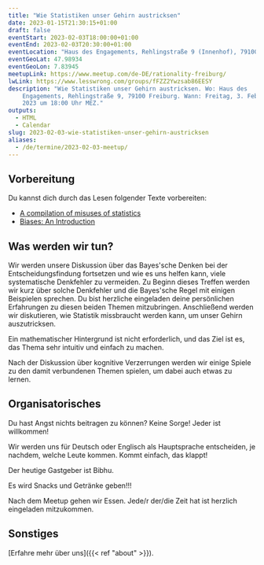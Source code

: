 ```yaml
---
title: "Wie Statistiken unser Gehirn austricksen"
date: 2023-01-15T21:30:15+01:00
draft: false
eventStart: 2023-02-03T18:00:00+01:00
eventEnd: 2023-02-03T20:30:00+01:00
eventLocation: "Haus des Engagements, Rehlingstraße 9 (Innenhof), 79100 Freiburg"
eventGeoLat: 47.98934
eventGeoLon: 7.83945
meetupLink: https://www.meetup.com/de-DE/rationality-freiburg/
lwLink: https://www.lesswrong.com/groups/fFZZ2Ywzsab86EESY
description: "Wie Statistiken unser Gehirn austricksen. Wo: Haus des
    Engagements, Rehlingstraße 9, 79100 Freiburg. Wann: Freitag, 3. Februar
    2023 um 18:00 Uhr MEZ."
outputs:
  - HTML
  - Calendar
slug: 2023-02-03-wie-statistiken-unser-gehirn-austricksen
aliases:
  - /de/termine/2023-02-03-meetup/
---
```


## Vorbereitung

Du kannst dich durch das Lesen folgender Texte vorbereiten:

* [A compilation of misuses of statistics](https://www.lesswrong.com/posts/d9MkMeLWvoDEsqpQP/a-compilation-of-misuses-of-statistics)
* [Biases: An Introduction](https://www.lesswrong.com/posts/ptxnyfLWqRZ98wnYi/biases-an-introduction)


## Was werden wir tun?

Wir werden unsere Diskussion über das Bayes'sche Denken bei der
Entscheidungsfindung fortsetzen und wie es uns helfen kann, viele systematische
Denkfehler zu vermeiden. Zu Beginn dieses Treffen werden wir kurz über solche
Denkfehler und die Bayes'sche Regel mit einigen Beispielen sprechen. Du bist
herzliche eingeladen deine persönlichen Erfahrungen zu diesen beiden Themen
mitzubringen. Anschließend werden wir diskutieren, wie Statistik missbraucht
werden kann, um unser Gehirn auszutricksen.

Ein mathematischer Hintergrund ist nicht erforderlich, und das Ziel ist es, das
Thema sehr intuitiv und einfach zu machen.

Nach der Diskussion über kognitive Verzerrungen werden wir einige Spiele zu
den damit verbundenen Themen spielen, um dabei auch etwas zu lernen.


## Organisatorisches

Du hast Angst nichts beitragen zu können? Keine Sorge! Jeder ist willkommen!

Wir werden uns für Deutsch oder Englisch als Hauptsprache entscheiden, je
nachdem, welche Leute kommen. Kommt einfach, das klappt!

Der heutige Gastgeber ist Bibhu.

Es wird Snacks und Getränke geben!!!

Nach dem Meetup gehen wir Essen. Jede/r der/die Zeit hat ist herzlich
eingeladen mitzukommen.


## Sonstiges

[Erfahre mehr über uns]({{< ref "about" >}}).
